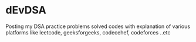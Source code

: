 # dEvDSA
Posting my DSA practice problems solved codes with explanation of various platforms like leetcode, geeksforgeeks, codecehef, codeforces ..etc 

